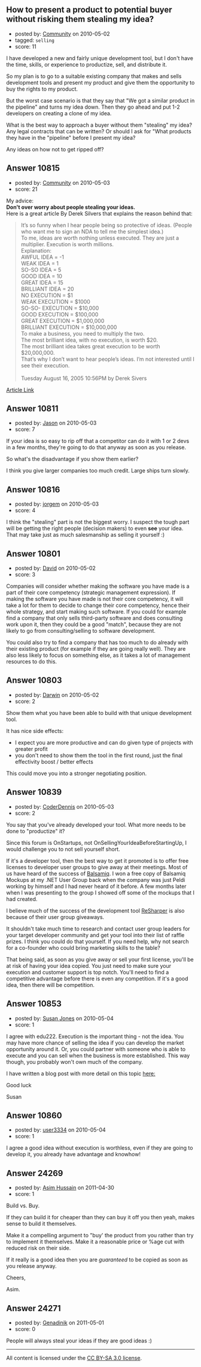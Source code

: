 ## How to present a product to potential buyer without risking them stealing my idea?

- posted by: [Community](https://stackexchange.com/users/-1/-1-community) on 2010-05-02
- tagged: `selling`
- score: 11

I have developed a new and fairly unique development tool, but I don't have the time, skills, or experience to productize, sell, and distribute it. 

So my plan is to go to a suitable existing company that makes and sells development tools and present my product and give them the opportunity to buy the rights to my product. 

But the worst case scenario is that they say that "We got a similar product in the pipeline" and turns my idea down. Then they go ahead and put 1-2 developers on creating a clone of my idea.

What is the best way to approach a buyer without them "stealing" my idea? Any legal contracts that can be written? Or should I ask for "What products they have in the "pipeline" before I present my idea?


Any ideas on how not to get ripped off?




## Answer 10815

- posted by: [Community](https://stackexchange.com/users/-1/-1-community) on 2010-05-03
- score: 21

<p>My advice:<br/> <strong>Don't over worry about people stealing your ideas.</strong> <br/>
Here is a great article By Derek Silvers that explains the reason behind that:
<br/></p>

<blockquote>
  <p>It’s so funny when I hear people being so protective of ideas. (People who want me to sign an NDA to tell me the simplest idea.)<br/>
  To me, ideas are worth nothing unless executed. They are just a multiplier. Execution is worth millions.<br/>
  Explanation:<br/>
  AWFUL IDEA = -1<br/>
  WEAK IDEA = 1<br/>
  SO-SO IDEA = 5<br/>
  GOOD IDEA = 10<br/>
  GREAT IDEA = 15<br/>
  BRILLIANT IDEA = 20<br/>
  NO EXECUTION = $1<br/>
  WEAK EXECUTION = $1000<br/>
  SO-SO- EXECUTION = $10,000<br/>
  GOOD EXECUTION = $100,000<br/>
  GREAT EXECUTION = $1,000,000<br/>
  BRILLIANT EXECUTION = $10,000,000<br/>
  To make a business, you need to multiply the two.<br/>
  The most brilliant idea, with no execution, is worth $20.<br/>
  The most brilliant idea takes great execution to be worth $20,000,000.<br/>
  That’s why I don’t want to hear people’s ideas.
  I’m not interested until I see their execution.<br/><br/>
  Tuesday August 16, 2005 10:56PM
  by Derek Sivers</p>
</blockquote>

<p><a href="http://www.oreillynet.com/onlamp/blog/2005/08/ideas_are_just_a_multiplier_of.html">Article Link</a></p>



## Answer 10811

- posted by: [Jason](https://stackexchange.com/users/-1/2-jason) on 2010-05-03
- score: 7

If your idea is so easy to rip off that a competitor can do it with 1 or 2 devs in a few months, they're going to do that anyway as soon as you release.

So what's the disadvantage if you show them earlier?

I think you give larger companies too much credit.  Large ships turn slowly.


## Answer 10816

- posted by: [jorgem](https://stackexchange.com/users/-1/180-jorgem) on 2010-05-03
- score: 4

I think the "stealing" part is not the biggest worry. I suspect the tough part will be getting the right people (decision makers) to even **see** your idea. That may take just as much salesmanship as selling it yourself :)




## Answer 10801

- posted by: [David](https://stackexchange.com/users/-1/2684-david) on 2010-05-02
- score: 3

Companies will consider whether making the software you have made is a part of their core competency (strategic management expression). If making the software you have made is not their core competency, it will take a lot for them to decide to change their core competency, hence their whole strategy, and start making such software. If you could for example find a company that only sells third-party software and does consulting work upon it, then they could be a good "match", because they are not likely to go from consulting/selling to software development.

You could also try to find a company that has too much to do already with their existing product (for example if they are going really well). They are also less likely to focus on something else, as it takes a lot of management resources to do this.


## Answer 10803

- posted by: [Darwin](https://stackexchange.com/users/-1/3304-darwin) on 2010-05-02
- score: 2

Show them what you have been able to build with that unique development tool.

It has nice side effects:

* I expect you are more productive and can do given type of projects with greater profit
* you don't need to show them the tool in the first round, just the final effectivity boost / better effects

This could move you into a stronger negotiating position.


## Answer 10839

- posted by: [CoderDennis](https://stackexchange.com/users/-1/517-coderdennis) on 2010-05-03
- score: 2

<p>You say that you've already developed your tool. What more needs to be done to "productize" it?</p>

<p>Since this forum is OnStartups, not OnSellingYourIdeaBeforeStartingUp, I would challenge you to not sell yourself short.</p>

<p>If it's a developer tool, then the best way to get it promoted is to offer free licenses to developer user groups to give away at their meetings. Most of us have heard of the success of <a href="http://balsamiq.com/" rel="nofollow">Balsamiq</a>. I won a free copy of Balsamiq Mockups at my .NET User Group back when the company was just Peldi working by himself and I had never heard of it before. A few months later when I was presenting to the group I showed off some of the mockups that I had created.</p>

<p>I believe much of the success of the development tool <a href="http://www.jetbrains.com/resharper/" rel="nofollow">ReSharper</a> is also because of their user group giveaways.</p>

<p>It shouldn't take much time to research and contact user group leaders for your target developer community and get your tool into their list of raffle prizes. I think you could do that yourself. If you need help, why not search for a co-founder who could bring marketing skills to the table?</p>

<p>That being said, as soon as you give away or sell your first license, you'll be at risk of having your idea copied. You just need to make sure your execution and customer support is top notch. You'll need to find a competitive advantage before there is even any competition. If it's a good idea, then there will be competition.</p>



## Answer 10853

- posted by: [Susan Jones](https://stackexchange.com/users/-1/2737-susan-jones) on 2010-05-04
- score: 1

<p>I agree with edu222. Execution is the important thing - not the idea. You may have more chance of selling the idea if you can develop the market opportunity around it. Or, you could partner with someone who is able to execute and you can sell when the business is more established. This way though, you probably won't own much of the company.</p>

<p>I have written a blog post with more detail on this topic <a href="http://www.readysetstartup.com/3/post/2010/01/selling-business-ideas.html" rel="nofollow">here:</a></p>

<p>Good luck</p>

<p>Susan</p>



## Answer 10860

- posted by: [user3334](https://stackexchange.com/users/-1/3334-user3334) on 2010-05-04
- score: 1

I agree a good idea without execution is worthless, even if they are going to develop it, you already have advantage and knowhow!




## Answer 24269

- posted by: [Asim Hussain](https://stackexchange.com/users/-1/10104-asim-hussain) on 2011-04-30
- score: 1

Build vs. Buy. 

If they can build it for cheaper than they can buy it off you then yeah, makes sense to build it themselves.

Make it a compelling argument to "buy' the product from you rather than try to implement it themselves. Make it a reasonable price or %age cut with reduced risk on their side.

If it really is a good idea then you are *guaranteed* to be copied as soon as you release anyway.

Cheers,

Asim.



## Answer 24271

- posted by: [Genadinik](https://stackexchange.com/users/-1/8929-genadinik) on 2011-05-01
- score: 0

People will always steal your ideas if they are good ideas :) 



---

All content is licensed under the [CC BY-SA 3.0 license](https://creativecommons.org/licenses/by-sa/3.0/).
